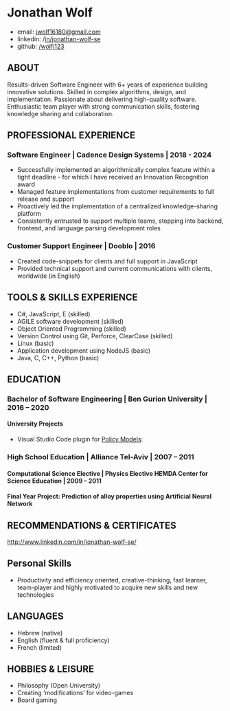 # Jonathan Wolf
* email: jwolf16180@gmail.com
* linkedin: /[in/jonathan-wolf-se](https://www.linkedin.com/in/jonathan-wolf-se)
* github: [/wolfj123](https://github.com/wolfj123/)

## ABOUT
Results-driven Software Engineer with 6+ years of experience building innovative solutions. Skilled in complex algorithms, design, and implementation. Passionate about delivering high-quality software. Enthusiastic team player with strong communication skills, fostering knowledge sharing and collaboration.

## PROFESSIONAL EXPERIENCE
### Software Engineer | Cadence Design Systems | 2018 - 2024
* Successfully implemented an algorithmically complex feature within a tight deadline - 
for which I have received an Innovation Recognition award
* Managed feature implementations from customer requirements to full release and support 
* Proactively led the implementation of a centralized knowledge-sharing platform
* Consistently entrusted to support multiple teams, stepping into backend, frontend, and language parsing development roles

### Customer Support Engineer | Dooblo | 2016
* Created code-snippets for clients and full support in JavaScript
* Provided technical support and current communications with clients, worldwide (in English)

## TOOLS & SKILLS EXPERIENCE
*	C#, JavaScript, E (skilled)
*	AGILE software development (skilled)
*	Object Oriented Programming (skilled)
*	Version Control using Git, Perforce, ClearCase (skilled)
*	Linux (basic)
*	Application development using NodeJS (basic)
*	Java, C, C++, Python (basic)

## EDUCATION
### Bachelor of Software Engineering | Ben Gurion University | 2016 – 2020
#### University Projects
* Visual Studio Code plugin for [Policy Models](https://datatagginglibrary.readthedocs.io/en/latest/index.html#):

### High School Education | Alliance Tel-Aviv | 2007 – 2011
#### Computational Science Elective | Physics Elective HEMDA Center for Science Education | 2009 – 2011
#### Final Year Project: Prediction of alloy properties using Artificial Neural Network

## RECOMMENDATIONS & CERTIFICATES
http://www.linkedin.com/in/jonathan-wolf-se/

## Personal Skills
* Productivity and efficiency oriented, creative-thinking, fast learner, team-player and highly motivated to acquire new skills and new technologies

## LANGUAGES
* Hebrew (native)
* English (fluent & full proficiency)
* French (limited)

## HOBBIES & LEISURE  
* Philosophy (Open University)
*	Creating ‘modifications’ for video-games
*	Board gaming
